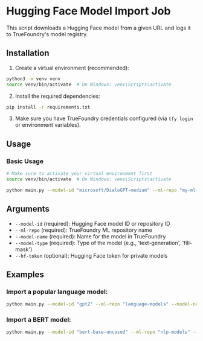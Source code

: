 # Hugging Face Model Import Job

This script downloads a Hugging Face model from a given URL and logs it to TrueFoundry's model registry.

## Installation

1. Create a virtual environment (recommended):

```bash
python3 -m venv venv
source venv/bin/activate  # On Windows: venv\Scripts\activate
```

2. Install the required dependencies:

```bash
pip install -r requirements.txt
```

3. Make sure you have TrueFoundry credentials configured (via `tfy login` or environment variables).

## Usage

### Basic Usage

```bash
# Make sure to activate your virtual environment first
source venv/bin/activate  # On Windows: venv\Scripts\activate

python main.py --model-id "microsoft/DialoGPT-medium" --ml-repo "my-ml-repo" --model-name "dialogpt-medium" --model-type "text-generation"
```

## Arguments

- `--model-id` (required): Hugging Face model ID or repository ID
- `--ml-repo` (required): TrueFoundry ML repository name
- `--model-name` (required): Name for the model in TrueFoundry
- `--model-type` (required): Type of the model (e.g., 'text-generation', 'fill-mask')
- `--hf-token` (optional): Hugging Face token for private models

## Examples

### Import a popular language model:

```bash
python main.py --model-id "gpt2" --ml-repo "language-models" --model-name "gpt2-small" --model-type "text-generation"
```

### Import a BERT model:

```bash
python main.py --model-id "bert-base-uncased" --ml-repo "nlp-models" --model-name "bert-base" --model-type "fill-mask"
```
